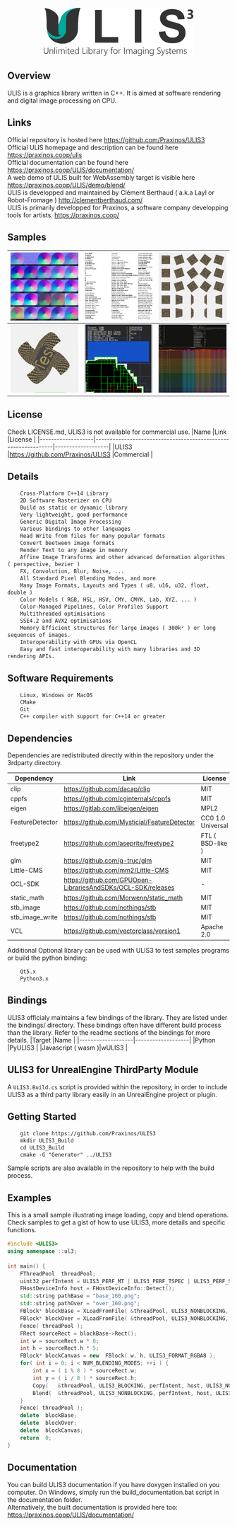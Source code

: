 <p align="center">
    <img src="samples/Splash.png">
</p>

## Overview
ULIS is a graphics library written in C++. It is aimed at software rendering and digital image processing on CPU.  

## Links
Official repository is hosted here https://github.com/Praxinos/ULIS3  
Official ULIS homepage and description can be found here https://praxinos.coop/ulis  
Official documentation can be found here https://praxinos.coop/ULIS/documentation/  
A web demo of ULIS built for WebAssembly target is visible here https://praxinos.coop/ULIS/demo/blend/  
ULIS is developped and maintained by Clément Berthaud ( a.k.a Layl or Robot-Fromage ) http://clementberthaud.com/  
ULIS is primarily developped for Praxinos, a software company developping tools for artists. https://praxinos.coop/  

## Samples
![](samples/BlendNormals.png) | ![](samples/RasterText.png) | ![](samples/Transforms.png)
---- | ---- | ----
![](samples/BezierDeform.png) | ![](samples/TiledBlock.png) | ![](samples/Benchmark.png)

## License
Check LICENSE.md, ULIS3 is not available for commercial use.
|Name               |Link                                                           |License            |
|-------------------|---------------------------------------------------------------|-------------------|
|ULIS3              |https://github.com/Praxinos/ULIS3                              |Commercial         |

## Details

        Cross-Platform C++14 Library
        2D Software Rasterizer on CPU
        Build as static or dynamic library
        Very lightweight, good performance
        Generic Digital Image Processing
        Various bindings to other languages
        Read Write from files for many popular formats
        Convert beetween image formats
        Render Text to any image in memory
        Affine Image Transforms and other advanced deformation algorithms ( perspective, bezier )
        FX, Convolution, Blur, Noise, ...
        All Standard Pixel Blending Modes, and more
        Many Image Formats, Layouts and Types ( u8, u16, u32, float, double )
        Color Models ( RGB, HSL, HSV, CMY, CMYK, Lab, XYZ, ... )
        Color-Managed Pipelines, Color Profiles Support
        Multithreaded optimisations
        SSE4.2 and AVX2 optimisations
        Memory Efficient structures for large images ( 300k² ) or long sequences of images.
        Interoperability with GPUs via OpenCL
        Easy and fast interoperability with many libraries and 3D rendering APIs.

## Software Requirements

        Linux, Windows or MacOS
        CMake
        Git
        C++ compiler with support for C++14 or greater

## Dependencies
Dependencies are redistributed directly within the repository under the 3rdparty directory.

|Dependency         |Link                                                           |License            |
|-------------------|---------------------------------------------------------------|-------------------|
|clip               |https://github.com/dacap/clip                                  |MIT                |
|cppfs              |https://github.com/cginternals/cppfs                           |MIT                |
|eigen              |https://gitlab.com/libeigen/eigen                              |MPL2               |
|FeatureDetector    |https://github.com/Mysticial/FeatureDetector                   |CC0 1.0 Universal  |
|freetype2          |https://github.com/aseprite/freetype2                          |FTL ( BSD-like )   |
|glm                |https://github.com/g-truc/glm                                  |MIT                |
|Little-CMS         |https://github.com/mm2/Little-CMS                              |MIT                |
|OCL-SDK            |https://github.com/GPUOpen-LibrariesAndSDKs/OCL-SDK/releases   |-                  |
|static_math        |https://github.com/Morwenn/static_math                         |MIT                |
|stb_image          |https://github.com/nothings/stb                                |MIT                |
|stb_image_write    |https://github.com/nothings/stb                                |MIT                |
|VCL                |https://github.com/vectorclass/version1                        |Apache 2.0         |

Additional Optional library can be used with ULIS3 to test samples programs or build the python binding:

        Qt5.x
        Python3.x

## Bindings
ULIS3 officialy maintains a few bindings of the library. They are listed under the bindings/ directory. These bindings often have different build process than the library. Refer to the readme sections of the bindings for more details.
|Target             |Name               |
|-------------------|-------------------|
|Python             |PyULIS3            |
|Javascript ( wasm )|wULIS3             |

## ULIS3 for UnrealEngine ThirdParty Module
A `ULIS3.Build.cs` script is provided within the repository, in order to include ULIS3 as a third party library easily in an UnrealEngine project or plugin.  

## Getting Started

        git clone https://github.com/Praxinos/ULIS3
        mkdir ULIS3_Build
        cd ULIS3_Build
        cmake -G "Generator" ../ULIS3

Sample scripts are also available in the repository to help with the build process.

## Examples
This is a small sample illustrating image loading, copy and blend operations. Check samples to get a gist of how to use ULIS3, more details and specific functions.

```cpp
#include <ULIS3>
using namespace ::ul3;

int main() {
    FThreadPool  threadPool;
    uint32 perfIntent = ULIS3_PERF_MT | ULIS3_PERF_TSPEC | ULIS3_PERF_SSE42 | ULIS3_PERF_AVX2;
    FHostDeviceInfo host = FHostDeviceInfo::Detect();
    std::string pathBase = "base_160.png";
    std::string pathOver = "over_160.png";
    FBlock* blockBase = XLoadFromFile( &threadPool, ULIS3_NONBLOCKING, perfIntent, host, ULIS3_NOCB, pathBase, ULIS3_FORMAT_RGBA8 );
    FBlock* blockOver = XLoadFromFile( &threadPool, ULIS3_NONBLOCKING, perfIntent, host, ULIS3_NOCB, pathOver, ULIS3_FORMAT_RGBA8 );
    Fence( threadPool );
    FRect sourceRect = blockBase->Rect();
    int w = sourceRect.w * 8;
    int h = sourceRect.h * 5;
    FBlock* blockCanvas = new  FBlock( w, h, ULIS3_FORMAT_RGBA8 );
    for( int i = 0; i < NUM_BLENDING_MODES; ++i ) {
        int x = ( i % 8 ) * sourceRect.w;
        int y = ( i / 8 ) * sourceRect.h;
        Copy(   &threadPool, ULIS3_BLOCKING, perfIntent, host, ULIS3_NOCB, blockBase, blockCanvas, sourceRect, FVec2I( x, y ) );
        Blend(  &threadPool, ULIS3_NONBLOCKING, perfIntent, host, ULIS3_NOCB, blockOver, blockCanvas, sourceRect, FVec2F( x, y ), ULIS3_NOAA, static_cast< eBlendingMode >( i ), AM_NORMAL, 0.5f );
    }
    Fence( threadPool );
    delete  blockBase;
    delete  blockOver;
    delete  blockCanvas;
    return  0;
}
```

## Documentation
You can build ULIS3 documentation if you have doxygen installed on you computer. On Windows, simply run the build_documentation.bat script in the documentation folder.  
Alternatively, the built documentation is provided here too: https://praxinos.coop/ULIS/documentation/
